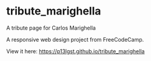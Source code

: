 # tribute_marighella
A tribute page for Carlos Marighella

A responsive web design project from FreeCodeCamp.

View it here: https://p13lgst.github.io/tribute_marighella
